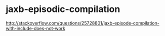 jaxb-episodic-compilation
=========================

http://stackoverflow.com/questions/25728801/jaxb-episode-compilation-with-include-does-not-work
